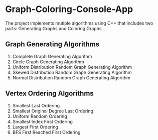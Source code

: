 # Graph-Coloring-Console-App
The project implements mutiple algorithms using C++ that includes two parts: Generating Graphs and Coloring Graphs.

## Graph Generating Algorithms
1. Complete Graph Generating Algorithm
2. Circle Graph Generating Algorithm
3. Uniform Distribution Random Graph Generating Algorithm
4. Skewed Distribution Random Graph Generating Algorithm
5. Normal Distribution Random Graph Generating Algorithm

## Vertex Ordering Algorithms
1. Smallest Last Ordering
2. Smallest Original Degree Last Ordering
3. Uniform Random Ordering
4. Smallest Index First Ordering
5. Largest First Ordering
6. BFS First Reached First Ordering
